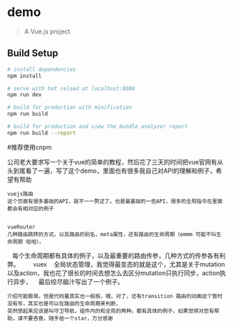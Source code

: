 # demo

> A Vue.js project

## Build Setup

``` bash
# install dependencies
npm install

# serve with hot reload at localhost:8088
npm run dev

# build for production with minification
npm run build

# build for production and view the bundle analyzer report
npm run build --report
```

#推荐使用cnpm

公司老大要求写一个关于vue的简单的教程，然后花了三天的时间把vue官网有从头到尾看了一遍，写了这个demo，里面也有很多我自己对API的理解和例子，希望有帮助

    vuejs路由
    这个页面有很多基础的API，就不一一赘述了。也是最基础的一些API，很多的全局指令在里面都会有相对应的例子
  
  
    vueRouter
    几种路由跳转的方式，以及路由的别名，meta属性，还有路由的生命周期（emmm 可能不叫生命周期 哈哈），
    每个生命周期都有具体的例子，以及最重要的路由传参，几种方式的传参各有利弊。
    
    vuex
    全局状态管理，我觉得最变态的就是这个，尤其是关于mutation以及action，我也花了很长的时间去想怎么去区分mutation只执行同步，action执行异步，
    最后绞尽脑汁写出了一个例子。
    
    
    介绍可能极简，但是代码量其实也一般般，哦，对了，还有transition 路由的动画这个暂时没有写，其实也是可以在路由的生命周期来判断，
    突然想起来应该是叫守卫导航，组件内的和全局的两种。都有具体的例子。如果觉得对您有帮助，请不要吝啬，随手给一个star，万分感谢
